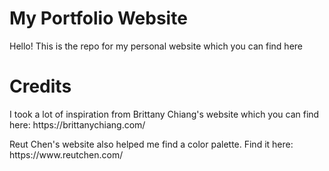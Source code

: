 # My Portfolio Website

<p>Hello! This is the repo for my personal website which you can find here</p>

# Credits
<p>I took a lot of inspiration from Brittany Chiang's website which you can find here: https://brittanychiang.com/</p>
<p>Reut Chen's website also helped me find a color palette. Find it here: https://www.reutchen.com/</p>